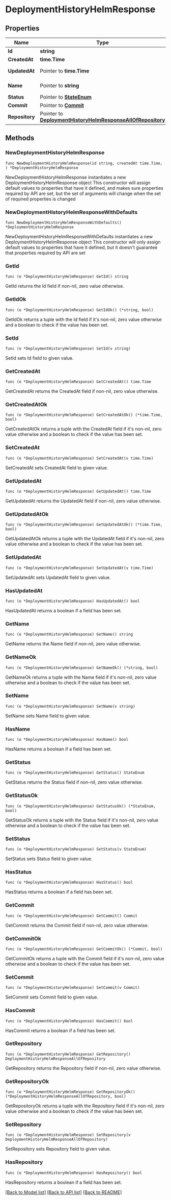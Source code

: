 # DeploymentHistoryHelmResponse

## Properties

Name | Type | Description | Notes
------------ | ------------- | ------------- | -------------
**Id** | **string** |  | [readonly] 
**CreatedAt** | **time.Time** |  | [readonly] 
**UpdatedAt** | Pointer to **time.Time** |  | [optional] [readonly] 
**Name** | Pointer to **string** | name of the helm | [optional] 
**Status** | Pointer to [**StateEnum**](StateEnum.md) |  | [optional] 
**Commit** | Pointer to [**Commit**](Commit.md) |  | [optional] 
**Repository** | Pointer to [**DeploymentHistoryHelmResponseAllOfRepository**](DeploymentHistoryHelmResponseAllOfRepository.md) |  | [optional] 

## Methods

### NewDeploymentHistoryHelmResponse

`func NewDeploymentHistoryHelmResponse(id string, createdAt time.Time, ) *DeploymentHistoryHelmResponse`

NewDeploymentHistoryHelmResponse instantiates a new DeploymentHistoryHelmResponse object
This constructor will assign default values to properties that have it defined,
and makes sure properties required by API are set, but the set of arguments
will change when the set of required properties is changed

### NewDeploymentHistoryHelmResponseWithDefaults

`func NewDeploymentHistoryHelmResponseWithDefaults() *DeploymentHistoryHelmResponse`

NewDeploymentHistoryHelmResponseWithDefaults instantiates a new DeploymentHistoryHelmResponse object
This constructor will only assign default values to properties that have it defined,
but it doesn't guarantee that properties required by API are set

### GetId

`func (o *DeploymentHistoryHelmResponse) GetId() string`

GetId returns the Id field if non-nil, zero value otherwise.

### GetIdOk

`func (o *DeploymentHistoryHelmResponse) GetIdOk() (*string, bool)`

GetIdOk returns a tuple with the Id field if it's non-nil, zero value otherwise
and a boolean to check if the value has been set.

### SetId

`func (o *DeploymentHistoryHelmResponse) SetId(v string)`

SetId sets Id field to given value.


### GetCreatedAt

`func (o *DeploymentHistoryHelmResponse) GetCreatedAt() time.Time`

GetCreatedAt returns the CreatedAt field if non-nil, zero value otherwise.

### GetCreatedAtOk

`func (o *DeploymentHistoryHelmResponse) GetCreatedAtOk() (*time.Time, bool)`

GetCreatedAtOk returns a tuple with the CreatedAt field if it's non-nil, zero value otherwise
and a boolean to check if the value has been set.

### SetCreatedAt

`func (o *DeploymentHistoryHelmResponse) SetCreatedAt(v time.Time)`

SetCreatedAt sets CreatedAt field to given value.


### GetUpdatedAt

`func (o *DeploymentHistoryHelmResponse) GetUpdatedAt() time.Time`

GetUpdatedAt returns the UpdatedAt field if non-nil, zero value otherwise.

### GetUpdatedAtOk

`func (o *DeploymentHistoryHelmResponse) GetUpdatedAtOk() (*time.Time, bool)`

GetUpdatedAtOk returns a tuple with the UpdatedAt field if it's non-nil, zero value otherwise
and a boolean to check if the value has been set.

### SetUpdatedAt

`func (o *DeploymentHistoryHelmResponse) SetUpdatedAt(v time.Time)`

SetUpdatedAt sets UpdatedAt field to given value.

### HasUpdatedAt

`func (o *DeploymentHistoryHelmResponse) HasUpdatedAt() bool`

HasUpdatedAt returns a boolean if a field has been set.

### GetName

`func (o *DeploymentHistoryHelmResponse) GetName() string`

GetName returns the Name field if non-nil, zero value otherwise.

### GetNameOk

`func (o *DeploymentHistoryHelmResponse) GetNameOk() (*string, bool)`

GetNameOk returns a tuple with the Name field if it's non-nil, zero value otherwise
and a boolean to check if the value has been set.

### SetName

`func (o *DeploymentHistoryHelmResponse) SetName(v string)`

SetName sets Name field to given value.

### HasName

`func (o *DeploymentHistoryHelmResponse) HasName() bool`

HasName returns a boolean if a field has been set.

### GetStatus

`func (o *DeploymentHistoryHelmResponse) GetStatus() StateEnum`

GetStatus returns the Status field if non-nil, zero value otherwise.

### GetStatusOk

`func (o *DeploymentHistoryHelmResponse) GetStatusOk() (*StateEnum, bool)`

GetStatusOk returns a tuple with the Status field if it's non-nil, zero value otherwise
and a boolean to check if the value has been set.

### SetStatus

`func (o *DeploymentHistoryHelmResponse) SetStatus(v StateEnum)`

SetStatus sets Status field to given value.

### HasStatus

`func (o *DeploymentHistoryHelmResponse) HasStatus() bool`

HasStatus returns a boolean if a field has been set.

### GetCommit

`func (o *DeploymentHistoryHelmResponse) GetCommit() Commit`

GetCommit returns the Commit field if non-nil, zero value otherwise.

### GetCommitOk

`func (o *DeploymentHistoryHelmResponse) GetCommitOk() (*Commit, bool)`

GetCommitOk returns a tuple with the Commit field if it's non-nil, zero value otherwise
and a boolean to check if the value has been set.

### SetCommit

`func (o *DeploymentHistoryHelmResponse) SetCommit(v Commit)`

SetCommit sets Commit field to given value.

### HasCommit

`func (o *DeploymentHistoryHelmResponse) HasCommit() bool`

HasCommit returns a boolean if a field has been set.

### GetRepository

`func (o *DeploymentHistoryHelmResponse) GetRepository() DeploymentHistoryHelmResponseAllOfRepository`

GetRepository returns the Repository field if non-nil, zero value otherwise.

### GetRepositoryOk

`func (o *DeploymentHistoryHelmResponse) GetRepositoryOk() (*DeploymentHistoryHelmResponseAllOfRepository, bool)`

GetRepositoryOk returns a tuple with the Repository field if it's non-nil, zero value otherwise
and a boolean to check if the value has been set.

### SetRepository

`func (o *DeploymentHistoryHelmResponse) SetRepository(v DeploymentHistoryHelmResponseAllOfRepository)`

SetRepository sets Repository field to given value.

### HasRepository

`func (o *DeploymentHistoryHelmResponse) HasRepository() bool`

HasRepository returns a boolean if a field has been set.


[[Back to Model list]](../README.md#documentation-for-models) [[Back to API list]](../README.md#documentation-for-api-endpoints) [[Back to README]](../README.md)


